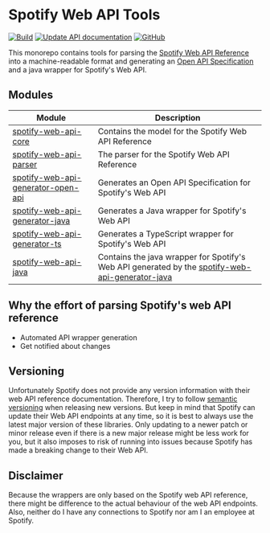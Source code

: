 # Spotify Web API Tools

[![Build](https://github.com/sonallux/spotify-web-api/workflows/Build/badge.svg)](https://github.com/sonallux/spotify-web-api/actions?query=workflow%3ABuild)
[![Update API documentation](https://github.com/sonallux/spotify-web-api/workflows/Update%20API%20documentation/badge.svg)](https://github.com/sonallux/spotify-web-api/actions?query=workflow%3A%22Update+API+documentation%22)
[![GitHub](https://img.shields.io/github/license/sonallux/spotify-web-api)](https://github.com/sonallux/spotify-web-api/blob/master/LICENSE)

This monorepo contains tools for parsing the [Spotify Web API Reference](https://developer.spotify.com/documentation/web-api/reference-beta) into a machine-readable format and generating an [Open API Specification](https://github.com/OAI/OpenAPI-Specification) and a java wrapper for Spotify's Web API.

## Modules

| Module | Description |
| --- | --- |
| [spotify-web-api-core](spotify-web-api-core/README.md) | Contains the model for the Spotify Web API Reference | 
| [spotify-web-api-parser](spotify-web-api-parser/README.md) | The parser for the Spotify Web API Reference | 
| [spotify-web-api-generator-open-api](spotify-web-api-generator-open-api/README.md) | Generates an Open API Specification for Spotify's Web API |
| [spotify-web-api-generator-java](spotify-web-api-generator-java/README.md) | Generates a Java wrapper for Spotify's Web API |
| [spotify-web-api-generator-ts](spotify-web-api-generator-ts/README.md) | Generates a TypeScript wrapper for Spotify's Web API |
| [spotify-web-api-java](spotify-web-api-java/README.md) | Contains the java wrapper for Spotify's Web API generated by the [spotify-web-api-generator-java](spotify-web-api-generator-java/README.md) |

## Why the effort of parsing Spotify's web API reference
- Automated API wrapper generation
- Get notified about changes


## Versioning
Unfortunately Spotify does not provide any version information with their web API reference documentation. Therefore, I try to follow [semantic versioning](https://semver.org) when releasing new versions. But keep in mind that Spotify can update their Web API endpoints at any time, so it is best to always use the latest major version of these libraries. Only updating to a newer patch or minor release even if there is a new major release might be less work for you, but it also imposes to risk of running into issues because Spotify has made a breaking change to their Web API.

## Disclaimer
Because the wrappers are only based on the Spotify web API reference, there might be difference to the actual behaviour of the web API endpoints. Also, neither do I have any connections to Spotify nor am I an employee at Spotify.
